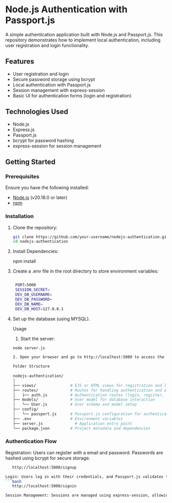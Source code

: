 # Node.js Authentication with Passport.js

A simple authentication application built with Node.js and Passport.js. This repository demonstrates how to implement local authentication, including user registration and login functionality.

## Features

- User registration and login
- Secure password storage using bcrypt
- Local authentication with Passport.js
- Session management with express-session
- Basic UI for authentication forms (login and registration)

## Technologies Used

- Node.js
- Express.js
- Passport.js
- bcrypt for password hashing
- express-session for session management

## Getting Started

### Prerequisites

Ensure you have the following installed:

- [Node.js](https://nodejs.org/) (v20.18.0 or later)
- [npm](https://www.npmjs.com/get-npm)

### Installation

1. Clone the repository:

   ```bash
   git clone https://github.com/your-username/nodejs-authentication.git
   cd nodejs-authentication

2. Install Dependencies:

    npm install


3. Create a .env file in the root directory to store environment variables:
   ```bash

    PORT=5000
    SESSION_SECRET=
    DEV_DB_USERNAME=
    DEV_DB_PASSWORD=
    DEV_DB_NAME=
    DEV_DB_HOST=127.0.0.1

4. Set up the database (using MYSQL).
    
    Usage

    1. Start the server:

    ```bash
    node server.js

    2. Open your browser and go to http://localhost:5000 to access the application.

    Folder Structure
      
    nodejs-authentication/
    │
    ├── views/               # EJS or HTML views for registration and login forms
    ├── routes/              # Routes for handling authentication and user routes
    │   ├── auth.js          # Authentication routes (login, register, logout)
    ├── models/              # User model for database interaction
    │   └── User.js          # User schema and model setup
    ├── config/
    │   └── passport.js      # Passport.js configuration for authentication
    ├── .env                 # Environment variables
    ├── server.js              # Application entry point
    └── package.json         # Project metadata and dependencies


### Authentication Flow
Registration: Users can register with a email and password. Passwords are hashed using bcrypt for secure storage.
 ```bash
    http://localhost:5000/signup

Login: Users log in with their credentials, and Passport.js validates the user information.
 ```bash
    http://localhost:5000/signin

Session Management: Sessions are managed using express-session, allowing users to remain logged in during their session.